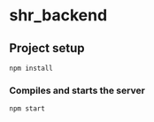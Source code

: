 # shr_backend

## Project setup
```
npm install
```

### Compiles and starts the server
```
npm start
```